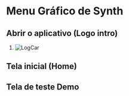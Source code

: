 # Menu Gráfico de Synth

## Abrir o aplicativo (Logo intro)

1. ![LogCar](https://github.com/user-attachments/assets/ecdf6f80-3738-4545-a630-64fe393021e9)


## Tela inicial (Home)



## Tela de teste Demo

